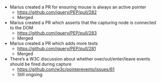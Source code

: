 * Marius created a PR for ensuring mouse is always an active pointer
  * https://github.com/jquery/PEP/pull/282
  * Merged
* Marius created a PR which asserts that the capturing node is connected to the DOM
  * https://github.com/jquery/PEP/pull/283
  * Merged
* Marius created a PR which adds more tests
  * https://github.com/jquery/PEP/pull/281
  * Merged
* There’s a W3C discussion about whether over/out/enter/leave events should be fired during capture
  * https://github.com/w3c/pointerevents/issues/61
  * Still ongoing
